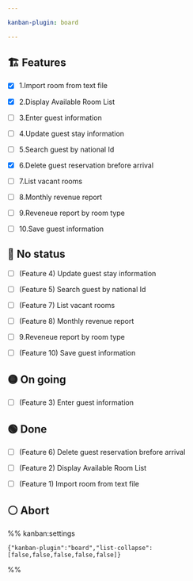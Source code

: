 ```yaml
---

kanban-plugin: board

---
```


## 🏗️ Features

- [x] 1.Import room from text file
- [x] 2.Display Available Room List
- [ ] 3.Enter guest information
- [ ] 4.Update guest stay information
- [ ] 5.Search guest by national Id
- [x] 6.Delete guest reservation brefore arrival
- [ ] 7.List vacant rooms
- [ ] 8.Monthly revenue report
- [ ] 9.Reveneue report by room type
- [ ] 10.Save guest information


## 🔴 No status

- [ ] (Feature 4) Update guest stay information
- [ ] (Feature 5) Search guest by national Id
- [ ] (Feature 7) List vacant rooms
- [ ] (Feature 8) Monthly revenue report
- [ ] 9.Reveneue report by room type
- [ ] (Feature 10) Save guest information


## 🟡 On going

- [ ] (Feature 3) Enter guest information


## 🟢 Done

- [ ] (Feature 6) Delete guest reservation brefore arrival
- [ ] (Feature 2) Display Available Room List
- [ ] (Feature 1) Import room from text file


## ⚪ Abort





%% kanban:settings
```
{"kanban-plugin":"board","list-collapse":[false,false,false,false,false]}
```
%%